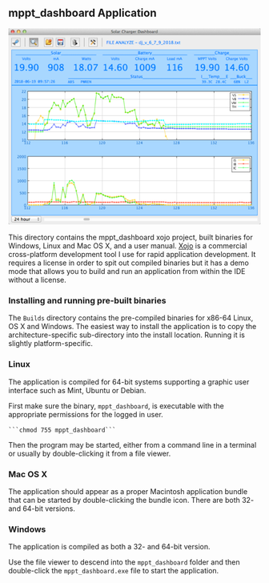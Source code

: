 ## mppt_dashboard Application

![mppt_dashboard](mppt_dashboard.png)

This directory contains the mppt_dashboard xojo project, built binaries for Windows, Linux and Mac OS X, and a user manual.  [Xojo](https://www.xojo.com) is a commercial cross-platform development tool I use for rapid application development.  It requires a license in order to spit out compiled binaries but it has a demo mode that allows you to build and run an application from within the IDE without a license.

### Installing and running pre-built binaries
The ```Builds``` directory contains the pre-compiled binaries for x86-64 Linux, OS X and Windows.  The easiest way to install the application is to copy the architecture-specific sub-directory into the install location.  Running it is slightly platform-specific.

### Linux
The application is compiled for 64-bit systems supporting a graphic user interface such as Mint, Ubuntu or Debian.

First make sure the binary, ```mppt_dashboard```, is executable with the appropriate permissions for the logged in user.

	```chmod 755 mppt_dashboard```

Then the program may be started, either from a command line in a terminal or usually by double-clicking it from a file viewer.

### Mac OS X
The application should appear as a proper Macintosh application bundle that can be started by double-clicking the bundle icon.  There are both 32- and 64-bit versions.

### Windows
The application is compiled as both a 32- and 64-bit version.

Use the file viewer to descend into the ```mppt_dashboard``` folder and then double-click the ```mppt_dashboard.exe``` file to start the application.